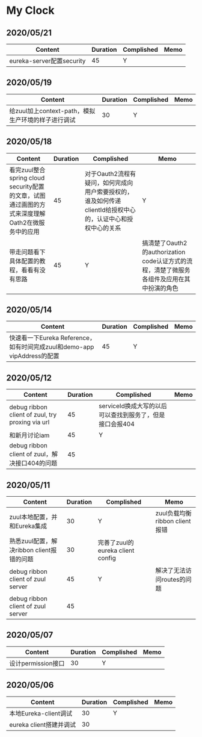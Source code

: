 # My Clock

## 2020/05/21

Content | Duration | Complished | Memo
-- | -- | -- | --
eureka-server配置security | 45 | Y

## 2020/05/19

Content | Duration | Complished | Memo
-- | -- | -- | --
给zuul加上context-path，模拟生产环境的样子进行调试 | 30 | Y

## 2020/05/18

Content | Duration | Complished | Memo
-- | -- | -- | --
看完zuul整合spring cloud security配置的文章，试图通过画图的方式来深度理解Oath2在微服务中的应用 | 45 | 对于Oauth2流程有疑问，如何完成向用户索要授权的，谁及如何传递clientId给授权中心的，认证中心和授权中心的关系 | Y 
带走问题看下具体配置的教程，看看有没有思路 | 45 | Y |搞清楚了Oauth2的authorization code认证方式的流程，清楚了微服务各组件及应用在其中扮演的角色

## 2020/05/14

Content | Duration | Complished | Memo
-- | -- | -- | --
快速看一下Eureka Reference，如有时间完成zuul和demo-app vipAddress的配置 | 45 | Y |

## 2020/05/12

Content | Duration | Complished | Memo
-- | -- | -- | --
debug ribbon client of zuul, try proxing via url | 45 | serviceId换成大写的以后可以查找到服务了，但是接口会报404
和新月讨论iam | 45 | Y |
debug ribbon client of zuul，解决接口404的问题 | 45 |

## 2020/05/11

Content | Duration | Complished | Memo
-- | -- | -- | --
zuul本地配置，并和Eureka集成 | 30 | Y | zuul负载均衡ribbon client报错
熟悉zuul配置，解决ribbon client报错的问题 | 30 | 完善了zuul的eureka client config
debug ribbon client of zuul server | 45 | Y | 解决了无法访问routes的问题
debug ribbon client of zuul server | 45 |

## 2020/05/07

Content | Duration | Complished | Memo
-- | -- | -- | --
设计permission接口 | 30 | Y | 

## 2020/05/06

Content | Duration | Complished | Memo
-- | -- | -- | --
本地Eureka-client调试 | 30 | Y
eureka client搭建并调试 | 30 | 

